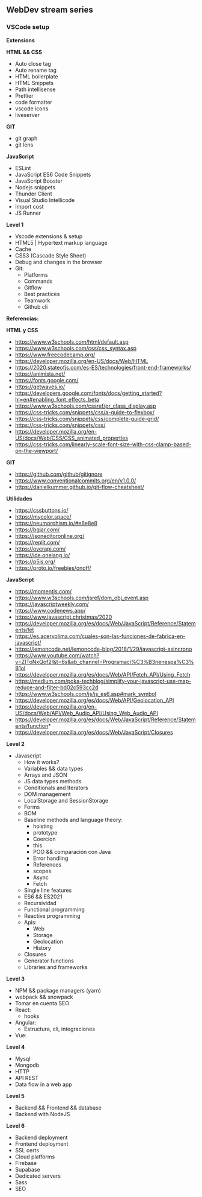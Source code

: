 ## WebDev stream series

### VSCode setup

**Extensions**

**HTML && CSS**

- Auto close tag
- Auto rename tag
- HTML boilerplate
- HTML Snippets
- Path intellisense
- Prettier
- code formatter
- vscode icons
- liveserver

**GIT**

- git graph
- git lens

**JavaScript**

- ESLint
- JavaScript ES6 Code Snippets
- JavaScript Booster
- Nodejs snippets
- Thunder Client
- Visual Studio Intellicode
- Import cost
- JS Runner

**Level 1**

- Vscode extensions & setup
- HTML5 | Hypertext markup language
- Cache
- CSS3 (Cascade Style Sheet)
- Debug and changes in the browser
- Git:
  - Platforms
  - Commands
  - Gitflow
  - Best practices
  - Teamwork
  - Github cli

**Referencias:**

**HTML y CSS**

- https://www.w3schools.com/html/default.asp
- https://www.w3schools.com/css/css_syntax.asp
- https://www.freecodecamp.org/
- https://developer.mozilla.org/en-US/docs/Web/HTML
- https://2020.stateofjs.com/es-ES/technologies/front-end-frameworks/
- https://animista.net/
- https://fonts.google.com/
- https://getwaves.io/
- https://developers.google.com/fonts/docs/getting_started?hl=en#enabling_font_effects_beta
- https://www.w3schools.com/cssref/pr_class_display.asp
- https://css-tricks.com/snippets/css/a-guide-to-flexbox/
- https://css-tricks.com/snippets/css/complete-guide-grid/
- https://css-tricks.com/snippets/css/
- https://developer.mozilla.org/en-US/docs/Web/CSS/CSS_animated_properties
- https://css-tricks.com/linearly-scale-font-size-with-css-clamp-based-on-the-viewport/

**GIT**

- https://github.com/github/gitignore
- https://www.conventionalcommits.org/en/v1.0.0/
- https://danielkummer.github.io/git-flow-cheatsheet/

**Utilidades**

- https://cssbuttons.io/
- https://mycolor.space/
- https://neumorphism.io/#e8e8e8
- https://bgjar.com/
- https://jsoneditoronline.org/
- https://replit.com/
- https://overapi.com/
- https://ide.onelang.io/
- https://p5js.org/
- https://proto.io/freebies/onoff/

**JavaScript**

- https://momentjs.com/
- https://www.w3schools.com/jsref/dom_obj_event.asp
- https://javascriptweekly.com/
- https://www.codenews.app/
- https://www.javascript.christmas/2020
- https://developer.mozilla.org/es/docs/Web/JavaScript/Reference/Statements/let
- https://es.acervolima.com/cuales-son-las-funciones-de-fabrica-en-javascript/
- https://lemoncode.net/lemoncode-blog/2018/1/29/javascript-asincrono
- https://www.youtube.com/watch?v=ZIToNxQof2I&t=6s&ab_channel=Programaci%C3%B3nenespa%C3%B1ol
- https://developer.mozilla.org/es/docs/Web/API/Fetch_API/Using_Fetch
- https://medium.com/poka-techblog/simplify-your-javascript-use-map-reduce-and-filter-bd02c593cc2d
- https://www.w3schools.com/js/js_es6.asp#mark_symbol
- https://developer.mozilla.org/es/docs/Web/API/Geolocation_API
- https://developer.mozilla.org/en-US/docs/Web/API/Web_Audio_API/Using_Web_Audio_API
- https://developer.mozilla.org/es/docs/Web/JavaScript/Reference/Statements/function*
- https://developer.mozilla.org/es/docs/Web/JavaScript/Closures

**Level 2**

- Javascript
  - How it works?
  - Variables && data types
  - Arrays and JSON
  - JS data types methods
  - Conditionals and Iterators
  - DOM management
  - LocalStorage and SessionStorage
  - Forms
  - BOM
  - Baseline methods and language theory:
    - hoisting
    - prototype
    - Coercion
    - this
    - POO && comparación con Java
    - Error handling
    - References
    - scopes
    - Async
    - Fetch
  - Single line features
  - ES6 && ES2021
  - Recursividad
  - Functional programming
  - Reactive programming
  - Apis:
    - Web
    - Storage
    - Geolocation
    - History
  - Closures
  - Generator functions
  - Libraries and frameworks

**Level 3**

- NPM && package managers (yarn)
- webpack && snowpack
- Tomar en cuenta SEO
- React:
  - hooks
- Angular:
  - Estructura, cli, integraciones
- Vue:

**Level 4**

- Mysql
- Mongodb
- HTTP
- API REST
- Data flow in a web app

**Level 5**

- Backend && Frontend && database
- Backend with NodeJS

**Level 6**

- Backend deployment
- Frontend deployment
- SSL certs
- Cloud platforms
- Firebase
- Supabase
- Dedicated servers
- Sass
- SEO
